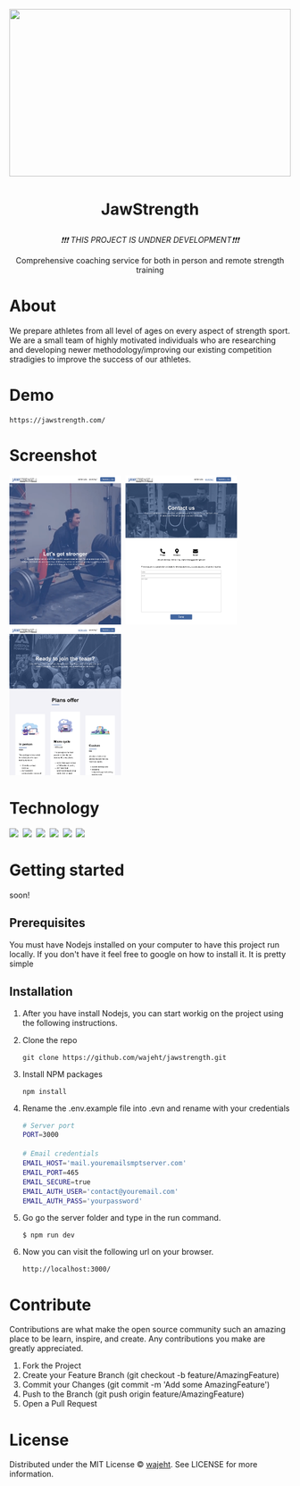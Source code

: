 <p align="center"><img style="width: 100%; height: 300px; object-fit: cover; object-position: 20% 10%;" src="https://www.jawstrength.com/images/hero.png"></p>

# <p align="center">JawStrength</p>

<p align="center"><em>❗❗❗ THIS PROJECT IS UNDNER DEVELOPMENT❗❗❗</em></p>

<p align="center">Comprehensive coaching service for both in person and remote strength training</p>

# About

We prepare athletes from all level of ages on every aspect of strength sport. We are a small team of highly motivated individuals who are researching and developing newer methodology/improving our existing competition stradigies to improve the success of our athletes.

# Demo

```
https://jawstrength.com/
```
# Screenshot

<img src="https://raw.githubusercontent.com/wajeht/jawstrength/main/public/images/Screenshots/JAWSTRENGTH.png" width="200"> ‏‎ ‎‏‎ <img src="https://raw.githubusercontent.com/wajeht/jawstrength/main/public/images/Screenshots/JAWSTRENGTH%20Contact.png" width="200"> ‏‎ ‎‏‎ <img src="https://raw.githubusercontent.com/wajeht/jawstrength/main/public/images/Screenshots/JAWSTRENGTH%20Services.png" width="200">

# Technology

<img src="https://img.shields.io/badge/Node.js-43853D?style=for-the-badge&logo=node.js&logoColor=white" />‏‎ ‎‏‎
<img src="https://img.shields.io/badge/Express.js-000000?style=for-the-badge&logo=express&logoColor=white" /> ‎‏‎
<img src="https://img.shields.io/badge/nginx-43853D?style=for-the-badge&logo=nginx&logoColor=white" />‏‎ ‎‏‎
<img src="https://img.shields.io/badge/HTML5-E34F26?style=for-the-badge&logo=html5&logoColor=white" /> ‎‏‎
<img src="https://img.shields.io/badge/CSS-239120?&style=for-the-badge&logo=css3&logoColor=white" />‏‎ ‎‏‎
<img src="https://img.shields.io/badge/Gmail-D14836?style=for-the-badge&logo=gmail&logoColor=white" />‏‎ ‎‏‎

# Getting started

soon!

## Prerequisites

You must have Nodejs installed on your computer to have this project run locally. If you don't have it feel free to google on how to install it. It is pretty simple

## Installation

1.  After you have install Nodejs, you can start workig on the project using the following instructions.
2.  Clone the repo

    ```
    git clone https://github.com/wajeht/jawstrength.git
    ```

3.  Install NPM packages

    ```
    npm install
    ```

4.  Rename the .env.example file into .evn and rename with your credentials

    ```bash
    # Server port
    PORT=3000

    # Email credentials
    EMAIL_HOST='mail.youremailsmptserver.com'
    EMAIL_PORT=465
    EMAIL_SECURE=true
    EMAIL_AUTH_USER='contact@youremail.com'
    EMAIL_AUTH_PASS='yourpassword'
    ```

5.  Go go the server folder and type in the run command.

    ```
    $ npm run dev
    ```

6.  Now you can visit the following url on your browser.
    ```
    http://localhost:3000/
    ```

# Contribute

Contributions are what make the open source community such an amazing place to be learn, inspire, and create. Any contributions you make are greatly appreciated.

1. Fork the Project
2. Create your Feature Branch (git checkout -b feature/AmazingFeature)
3. Commit your Changes (git commit -m 'Add some AmazingFeature')
4. Push to the Branch (git push origin feature/AmazingFeature)
5. Open a Pull Request

# License

Distributed under the MIT License © [wajeht](https://www.github.com/wajeht/). See LICENSE for more information.
